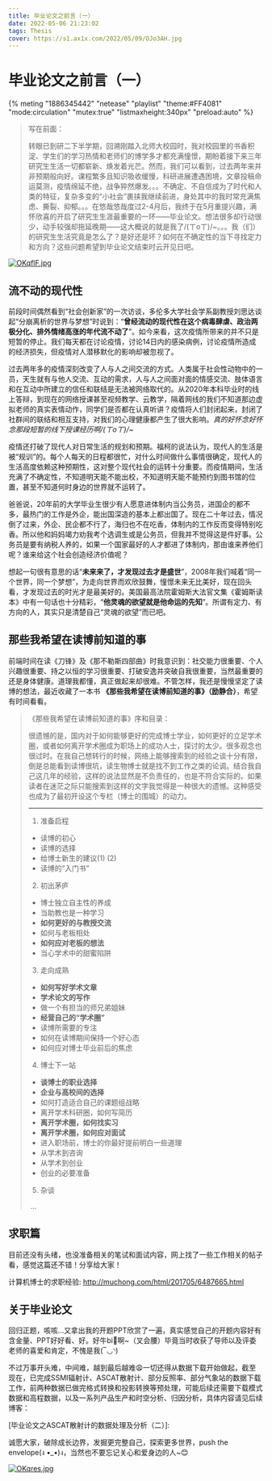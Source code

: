 ```yaml
---
title: 毕业论文之前言（一）
date: 2022-05-06 21:23:02
tags: Thesis
cover: https://s1.ax1x.com/2022/05/09/OJo3AH.jpg
---
```

# 毕业论文之前言（一）

{% meting "1886345442" "netease" "playlist" "theme:#FF4081" "mode:circulation" "mutex:true" "listmaxheight:340px" "preload:auto" %}

> 写在前面：
>
> 转眼已到研二下半学期，回溯刚踏入北师大校园时，我对校园里的书香积淀、学生们的学习热情和老师们的博学多才都充满憧憬，期盼着接下来三年研究生生活一切都崭新、焕发着光芒。然而，我们可以看到，过去两年来并非预期般向好。课程繁多且知识吸收缓慢，科研进展遭遇困境，文章投稿命运莫测，疫情绵延不绝，战争猝然爆发。。。不确定、不自信成为了时代和人类的特征，复杂多变的“小社会”裹挟我继续前进，身处其中的我时常充满焦虑、撕裂、抑郁。。。在悠哉悠哉度过2-4月后，我终于在5月重提兴趣，满怀欣喜的开启了研究生生涯最重要的一环——毕业论文。想法很多却行动很少，动手较强却拖延晚期——这大概说的就是我了/(ㄒoㄒ)/~。。。我（们）的研究生生活究竟是怎么了？是好还是坏？如何在不确定性的当下寻找定力和方向？这些问题希望到毕业论文结束时云开见日吧。

[![OKqflF.jpg](https://s1.ax1x.com/2022/05/06/OKqflF.jpg)](https://imgtu.com/i/OKqflF)

## 流不动的现代性

前段时间偶然看到“社会创新家”的一次访谈，多伦多大学社会学系副教授刘思达谈起“分崩离析的世界与梦想”时说到：“**曾经流动的现代性在这个病毒肆虐、政治两极分化、排外情绪高涨的年代流不动了**”。如今来看，这次疫情所带来的并不只是短暂的停止。我们每天都在讨论疫情，讨论14日内的感染病例，讨论疫情所造成的经济损失，但疫情对人潜移默化的影响却被忽视了。

过去两年多的疫情深刻改变了人与人之间交流的方式。人类属于社会性动物中的一员，天生就有与他人交流、互动的需求，人与人之间面对面的情感交流、肢体语言和在互动中所建立的信任和联结是无法被网络取代的。从2020年本科毕业时的线上答辩，到现在的网络授课甚至视频教学、云教学，隔着网线的我们不知道那边虚拟老师的真实表情动作，同学们是否都在认真听讲？疫情将人们封闭起来，封闭了社群间的联结和相互支持，对我们的心理健康都产生了很大影响。*真的好怀念好怀念那段短暂的线下授课经历啊/(ㄒoㄒ)/~*

疫情还打破了现代人对日常生活的规划和预期。福柯的说法认为，现代人的生活是被“规训”的。每个人每天的日程都很忙，对什么时间做什么事情很确定，现代人的生活高度依赖这种预期性，这对整个现代社会的运转十分重要。而疫情期间，生活充满了不确定性，不知道明天能不能出校，不知道明天能不能预约到图书馆的位置，甚至不知道何时身边的世界就不运转了。

爸爸说，20年前的大学毕业生很少有人愿意进体制内当公务员，进国企的都不多，最热门的工作是外企，能出国深造的基本上都出国了。现在二十年过去，情况倒了过来，外企、民企都不行了，海归也不在吃香，体制内的工作反而变得特别吃香。所以他和妈妈竭力劝我考个选调生或是公务员，但我并不觉得这是件好事。公务员是要有纳税人养的，如果一个国家最好的人才都进了体制内，那由谁来养他们呢？谁来给这个社会创造经济价值呢？

想起一句很有意思的话“**未来来了，才发现过去才是盛世**”，2008年我们喊着“同一个世界，同一个梦想”，为走向世界而欢欣鼓舞，憧憬未来无比美好，现在回头看，才发现过去的时光才是最美好的。美国最高法院霍姆斯大法官文集《霍姆斯读本》中有一句话也十分精彩，“**他灵魂的欲望就是他命运的先知**”。所谓有定力、有方向的人，其实只是清楚自己“灵魂的欲望”而已吧。

## 那些我希望在读博前知道的事

前端时间在读《刀锋》及《那不勒斯四部曲》时我意识到：社交能力很重要、个人兴趣很重要、持之以恒的学习很重要、打破安逸并突破自我很重要，当然最重要的还是身体健康。道理我都懂，真正做起来却很难。不管怎样，我还是慢慢坚定了读博的想法，最近收藏了一本书 **《那些我希望在读博前知道的事》（励静合）**，希望有时间看看。

> 《那些我希望在读博前知道的事》序和目录：
>
> 很遗憾的是，国内对于如何能够更好的完成博士学业，如何更好的立足学术圈，或者如何离开学术圈成为职场上的成功人士，探讨的太少。很多观念也很过时。在我自己想转行的时候，网络上能够搜索到的经验之谈十分有限，倒是总能看到读博很坑，读生物博士就是找不到工作之类的论调。结合我自己这几年的经验，这样的说法显然是不负责任的，也是不符合实际的。如果读者在迷茫之际只能搜索到这样的文字我觉得是一种很大的遗憾。这种感受也成为了最初开设这个专栏（博士的围城）的动力。
>
> ------
>
> 1. 准备启程
>
> - 读博的初心
> - 读博的选择
> - 给博士新生的建议(1) (2)
> - 读博的“入门书”
>
> 2. 初出茅庐
>
> - 博士独立自主性的养成
> - 当助教也是一种学习
> - **如何更好的与教授交流**
> - 如何与老板相处
> - **如何应对老板的想法**
> - 当心学术中的甜蜜陷阱
>
> 3. 走向成熟
>
> - **如何写好学术文章**
> - **学术论文的写作**
> - 做一个有担当的师兄弟姐妹
> - **经营自己的“学术圈”**
> - 读博所需要的专注
> - 如何在读博期间保持一个好心态
> - 如何应对博士毕业前后的焦虑
>
> 4. 博士下一站
>
> - **谈博士的职业选择**
> - **企业与高校间的选择**
> - 如何打造适合自己的课题组战略
> - 离开学术科研圈，如何写简历
> - **离开学术圈，如何找实习**
> - **离开学术圈，如何应对面试**
> - 进入职场前，博士的你最好提前明白一些道理
> - 从学术到咨询
> - 从学术到创业
> - 创业的必要准备
>
> 5. 杂谈
>
> ​		...

## 求职篇

目前还没有头绪，也没准备相关的笔试和面试内容，网上找了一些工作相关的帖子看，感觉这篇还不错！分享给大家！

计算机博士的求职经验: http://muchong.com/html/201705/6487665.html

## 关于毕业论文

回归正题，咳咳...又拿出我的开题PPT欣赏了一遍，真实感觉自己的开题内容好有含金量、PPT好好看、好。好牛bi🐂啊~（叉会腰）毕竟当时收获了导师以及评委老师的喜爱和肯定，不愧是我(‾◡◝)

不过万事开头难，中间难，越到最后越难😩一切还得从数据下载开始做起，截至现在，已完成SSMI辐射计、ASCAT散射计、部分反照率、部分气象站的数据下载工作，前两种数据已做完格式转换和投影转换等预处理，可能后续还需要下载模式数据和高程数据，以及一系列产品生产和时空分析、归因分析，具体内容请见后续博客：

[毕业论文之ASCAT散射计的数据处理及分析（二）]:

诚愿大家，破除成长边界，发掘更完整自己，探索更多世界，push the envelope(ง •_•)ง，当然也不要忘记关心和爱身边的人~😊

[![OKqres.jpg](https://s1.ax1x.com/2022/05/06/OKqres.jpg)](https://imgtu.com/i/OKqres)
